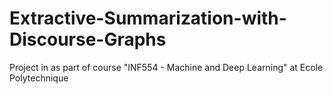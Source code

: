 # Extractive-Summarization-with-Discourse-Graphs
Project in as part of course "INF554 - Machine and Deep Learning" at Ecole Polytechnique
